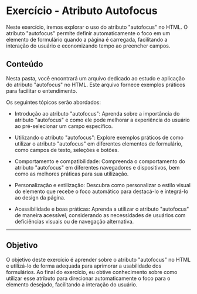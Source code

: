 # Exercício - Atributo Autofocus

Neste exercício, iremos explorar o uso do atributo "autofocus" no HTML. O atributo "autofocus" permite definir automaticamente o foco em um elemento de formulário quando a página é carregada, facilitando a interação do usuário e economizando tempo ao preencher campos.

## Conteúdo

Nesta pasta, você encontrará um arquivo dedicado ao estudo e aplicação do atributo "autofocus" no HTML. Este arquivo fornece exemplos práticos para facilitar o entendimento.

Os seguintes tópicos serão abordados:

- Introdução ao atributo "autofocus": Aprenda sobre a importância do atributo "autofocus" e como ele pode melhorar a experiência do usuário ao pré-selecionar um campo específico.

- Utilizando o atributo "autofocus": Explore exemplos práticos de como utilizar o atributo "autofocus" em diferentes elementos de formulário, como campos de texto, seleções e botões.

- Comportamento e compatibilidade: Compreenda o comportamento do atributo "autofocus" em diferentes navegadores e dispositivos, bem como as melhores práticas para sua utilização.

- Personalização e estilização: Descubra como personalizar o estilo visual do elemento que recebe o foco automático para destacá-lo e integrá-lo ao design da página.

- Acessibilidade e boas práticas: Aprenda a utilizar o atributo "autofocus" de maneira acessível, considerando as necessidades de usuários com deficiências visuais ou de navegação alternativa.

---

## Objetivo

O objetivo deste exercício é aprender sobre o atributo "autofocus" no HTML e utilizá-lo de forma adequada para aprimorar a usabilidade dos formulários. Ao final do exercício, eu obtive conhecimento sobre como utilizar esse atributo para direcionar automaticamente o foco para o elemento desejado, facilitando a interação do usuário.
